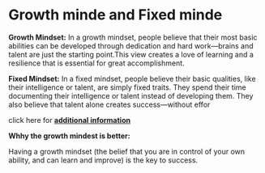 # Growth minde and Fixed minde

**Growth Mindset:** In a growth mindset, people believe that their most basic abilities can be developed through dedication and hard work—brains and talent are just the starting point.This view creates a love of learning and a resilience that is essential for great accomplishment.



**Fixed Mindset:** In a fixed mindset, people believe their basic qualities, like their intelligence or talent, are simply fixed traits. They spend their time documenting their intelligence or talent instead of developing them. They also believe that talent alone creates success—without effor

click here for **[additional information](http://www.google.com)**


**Whhy the growth mindest is better:**

Having a growth mindset (the belief that you are in control of your own ability, and can learn and improve) is the key to success.


